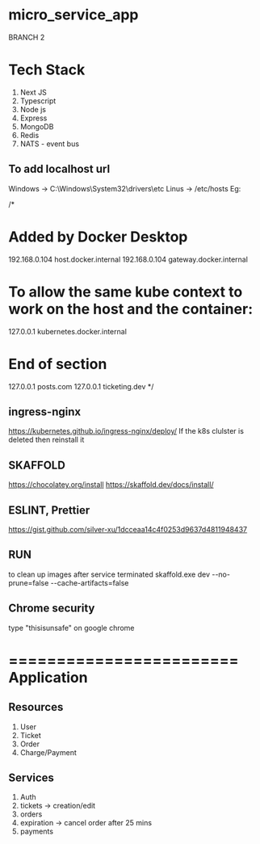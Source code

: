 # micro_service_app
BRANCH 2

Tech Stack
===========
1. Next JS
2. Typescript
3. Node js
4. Express
5. MongoDB
6. Redis
7. NATS - event bus


To add localhost url
--------------------
Windows -> C:\Windows\System32\drivers\etc
Linus -> /etc/hosts
Eg:

/*
# Added by Docker Desktop
192.168.0.104 host.docker.internal
192.168.0.104 gateway.docker.internal
# To allow the same kube context to work on the host and the container:
127.0.0.1 kubernetes.docker.internal
# End of section

127.0.0.1 posts.com
127.0.0.1 ticketing.dev
*/

ingress-nginx
----------------
https://kubernetes.github.io/ingress-nginx/deploy/
If the k8s clulster is deleted then reinstall it

SKAFFOLD
-----------
https://chocolatey.org/install
https://skaffold.dev/docs/install/


ESLINT, Prettier
------------------
https://gist.github.com/silver-xu/1dcceaa14c4f0253d9637d4811948437

RUN
-----
to clean up images after service terminated
skaffold.exe dev --no-prune=false --cache-artifacts=false

Chrome security
----------------
type "thisisunsafe" on google chrome


========================
Application
========================

Resources
----------
1. User
2. Ticket
3. Order
4. Charge/Payment

Services
---------
1. Auth
2. tickets -> creation/edit
3. orders
4. expiration -> cancel order after 25 mins
5. payments
